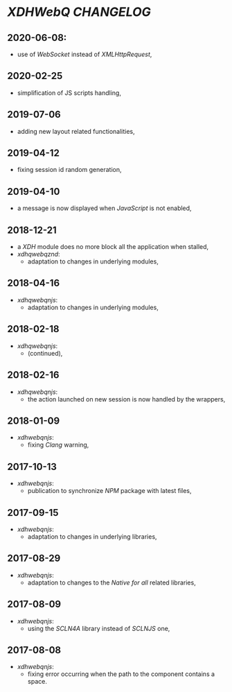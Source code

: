 # *XDHWebQ* *CHANGELOG*

## 2020-06-08:

- use of *WebSocket* instead of *XMLHttpRequest*,

## 2020-02-25

- simplification of JS scripts handling,

## 2019-07-06

- adding new layout related functionalities,

## 2019-04-12

- fixing session id random generation,

## 2019-04-10

- a message is now displayed when *JavaScript* is not enabled,

## 2018-12-21

- a *XDH* module does no more block all the application when stalled,
- *xdhqwebqznd*:
   - adaptation to changes in underlying modules,

## 2018-04-16

- *xdhqwebqnjs*:
   - adaptation to changes in underlying modules,

## 2018-02-18

- *xdhqwebqnjs*:
   - (continued),

## 2018-02-16

- *xdhqwebqnjs*:
   - the action launched on new session is now handled by the wrappers,

## 2018-01-09

- *xdhwebqnjs*:
   - fixing *Clang* warning,

## 2017-10-13

- *xdhwebqnjs*:
   - publication to synchronize *NPM* package with latest files,

## 2017-09-15

- *xdhwebqnjs*:
   - adaptation to changes in underlying libraries,

## 2017-08-29

- *xdhwebqnjs*:
   - adaptation to changes to the *Native for all* related libraries,

## 2017-08-09

- *xdhwebqnjs*:
   - using the *SCLN4A* library instead of *SCLNJS* one,

## 2017-08-08

- *xdhwebqnjs*:
   - fixing error occurring when the path to the component contains a space.
